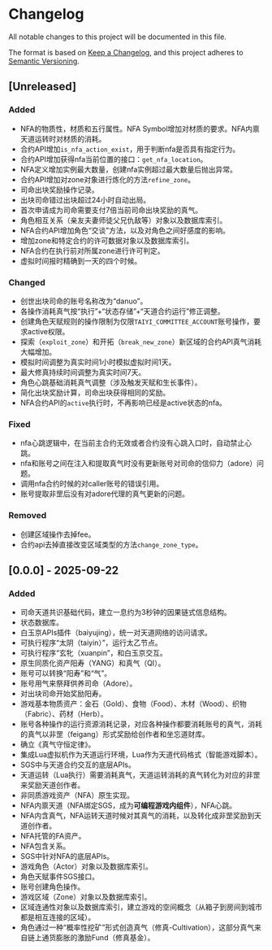 # Changelog

All notable changes to this project will be documented in this file.

The format is based on [Keep a Changelog](https://keepachangelog.com/en/1.1.0/),
and this project adheres to [Semantic Versioning](https://semver.org/spec/v2.0.0.html).

## [Unreleased]

### Added

- NFA的物质性，材质和五行属性。NFA Symbol增加对材质的要求。NFA内禀天道运转时对材质的消耗。
- 合约API增加`is_nfa_action_exist`，用于判断nfa是否具有指定行为。
- 合约API增加获得nfa当前位置的接口：`get_nfa_location`。
- NFA定义增加实例最大数量，创建nfa实例超过最大数量后抛出异常。
- 合约API增加对zone对象进行炼化的方法`refine_zone`。
- 司命出块奖励操作记录。
- 出块司命错过出块超过24小时自动出局。
- 首次申请成为司命需要支付7倍当前司命出块奖励的真气。
- 角色相互关系（亲友夫妻师徒父兄仇敌等）对象以及数据库索引。
- NFA合约API增加角色“交谈”方法，以及对角色之间好感度的影响。
- 增加zone和特定合约的许可数据对象以及数据库索引。
- NFA合约在执行前对所属zone进行许可判定。
- 虚拟时间报时精确到一天的四个时候。

### Changed

- 创世出块司命的账号名称改为“danuo”。
- 各操作消耗真气按“执行”+“状态存储”+“天道合约运行”修正调整。
- 创建角色天赋规则的操作限制为仅限`TAIYI_COMMITTEE_ACCOUNT`账号操作，要求active权限。
- 探索（`exploit_zone`）和开拓（`break_new_zone`）新区域的合约API真气消耗大幅增加。
- 模拟时间调整为真实时间1小时模拟虚拟时间1天。
- 最大修真持续时间调整为真实时间7天。
- 角色心跳基础消耗真气调整（涉及触发天赋和生长事件）。
- 简化出块奖励计算，司命出块获得相同的奖励。
- NFA合约API的`active`执行时，不再影响已经是active状态的nfa。

### Fixed

- nfa心跳逻辑中，在当前主合约无效或者合约没有心跳入口时，自动禁止心跳。
- nfa和账号之间在注入和提取真气时没有更新账号对司命的信仰力（adore）问题。
- 调用nfa合约时候的对caller账号的错误引用。
- 账号提取非罡后没有对adore代理的真气更新的问题。

### Removed

- 创建区域操作去掉fee。
- 合约api去掉直接改变区域类型的方法`change_zone_type`。

## [0.0.0] - 2025-09-22

### Added

- 司命天道共识基础代码，建立一息约为3秒钟的因果链式信息结构。
- 状态数据库。
- 白玉京APIs插件（baiyujing），统一对天道网络的访问请求。
- 可执行程序“太阴（taiyin）”，运行太乙节点。
- 可执行程序“玄牝（xuanpin”，和白玉京交互。
- 原生同质化资产阳寿（YANG）和真气（QI）。
- 账号可以转换“阳寿”和“气”。
- 账号用气来祭拜供养司命（Adore）。
- 对出块司命开始奖励阳寿。
- 游戏基本物质资产：金石（Gold）、食物（Food）、木材（Wood）、织物（Fabric）、药材（Herb）。
- 账号各种操作的运行资源消耗记录，对应各种操作都要消耗账号的真气，消耗的真气以非罡（feigang）形式奖励给创作者和坐忘道财库。
- 确立《真气守恒定律》。
- 集成Lua虚拟机作为天道运行环境，Lua作为天道代码格式（智能游戏脚本）。
- SGS中与天道合约交互的底层APIs。
- 天道运转（Lua执行）需要消耗真气，天道运转消耗的真气转化为对应的非罡来奖励天道创作者。
- 非同质游戏资产（NFA）原生实现。
- NFA内禀天道（NFA绑定SGS，成为**可编程游戏内组件**），NFA心跳。
- NFA内含真气，NFA运转天道时候对其真气的消耗，以及转化成非罡奖励到天道创作者。
- NFA托管的FA资产。
- NFA包含关系。
- SGS中针对NFA的底层APIs。
- 游戏角色（Actor）对象以及数据库索引。
- 角色天赋事件SGS接口。
- 账号创建角色操作。
- 游戏区域（Zone）对象以及数据库索引。
- 区域连通性对象以及数据库索引，建立游戏的空间概念（从箱子到房间到城市都是相互连接的区域）。
- 角色通过一种“概率性挖矿”形式创造真气（修真-Cultivation），这部分真气来自链上通货膨胀的激励Fund（修真基金）。
